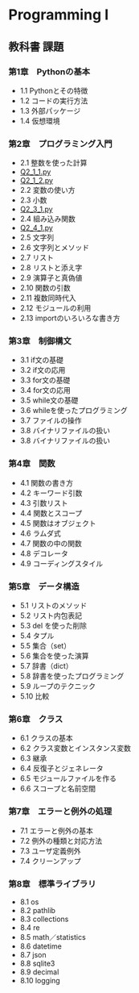 # Programming I
## 教科書 課題
### 第1章　Pythonの基本  
- 1.1 Pythonとその特徴  
- 1.2 コードの実行方法  
- 1.3 外部パッケージ  
- 1.4 仮想環境  

### 第2章　プログラミング入門  
- 2.1 整数を使った計算 
- [Q2_1_1.py](./CHAPTER2/Q2_1_1.py)
- [Q2_1_2.py](./CHAPTER2/Q2_1_2.py)
- 2.2 変数の使い方  
- 2.3 小数  
- [Q2_3_1.py](./CHAPTER2/Q2_3_1.py)
- 2.4 組み込み関数  
- [Q2_4_1.py](./CHAPTER2/Q2_4_1.py)
- 2.5 文字列  
- 2.6 文字列とメソッド  
- 2.7 リスト  
- 2.8 リストと添え字  
- 2.9 演算子と真偽値  
- 2.10 関数の引数  
- 2.11 複数同時代入  
- 2.12 モジュールの利用  
- 2.13 importのいろいろな書き方  

### 第3章　制御構文  
- 3.1 if文の基礎  
- 3.2 if文の応用  
- 3.3 for文の基礎  
- 3.4 for文の応用  
- 3.5 while文の基礎  
- 3.6 whileを使ったプログラミング  
- 3.7 ファイルの操作  
- 3.8 バイナリファイルの扱い  
- 3.8 バイナリファイルの扱い  

### 第4章　関数  
- 4.1 関数の書き方  
- 4.2 キーワード引数  
- 4.3 引数リスト  
- 4.4 関数とスコープ  
- 4.5 関数はオブジェクト  
- 4.6 ラムダ式  
- 4.7 関数の中の関数  
- 4.8 デコレータ  
- 4.9 コーディングスタイル  

### 第5章　データ構造  
- 5.1 リストのメソッド  
- 5.2 リスト内包表記  
- 5.3 del を使った削除  
- 5.4 タプル  
- 5.5 集合（set）  
- 5.6 集合を使った演算  
- 5.7 辞書（dict）  
- 5.8 辞書を使ったプログラミング  
- 5.9 ループのテクニック  
- 5.10 比較  

### 第6章　クラス  
- 6.1 クラスの基本  
- 6.2 クラス変数とインスタンス変数  
- 6.3 継承  
- 6.4 反復子とジェネレータ  
- 6.5 モジュールファイルを作る  
- 6.6 スコープと名前空間  

### 第7章　エラーと例外の処理  
- 7.1 エラーと例外の基本  
- 7.2 例外の種類と対応方法  
- 7.3 ユーザ定義例外  
- 7.4 クリーンアップ  

### 第8章　標準ライブラリ  
- 8.1 os  
- 8.2 pathlib  
- 8.3 collections  
- 8.4 re  
- 8.5 math／statistics  
- 8.6 datetime  
- 8.7 json  
- 8.8 sqlite3  
- 8.9 decimal  
- 8.10 logging  
